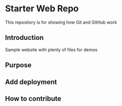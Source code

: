 # Starter Web Repo

This repository is for showing how Git and GitHub work

## Introduction

Sample website with plenty of files for demos

## Purpose

## Add deployment


## How to contribute